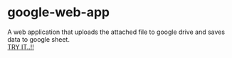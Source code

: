 # google-web-app
A web application that uploads the attached file to google drive and saves data to google sheet.<br>
<a href = "https://dixit-kmt.github.io/google-web-app/">TRY IT..!!</a>
